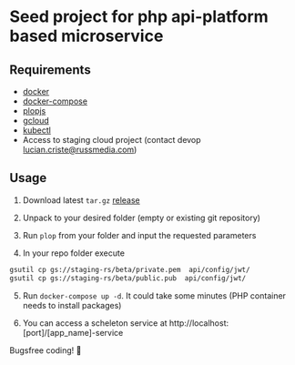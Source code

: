 
# Seed project for php api-platform based microservice

## Requirements
* [docker](https://docs.docker.com/install/)
* [docker-compose](https://docs.docker.com/compose/install/)
* [plopjs](https://github.com/plopjs/plop)
* [gcloud](https://cloud.google.com/sdk/docs/downloads-apt-get)
* [kubectl](https://cloud.google.com/kubernetes-engine/docs/quickstart#choosing_a_shell)
* Access to staging cloud project (contact devop lucian.criste@russmedia.com)

## Usage

1. Download latest `tar.gz` [release](https://github.com/russmedia-romania/microservice-seed/releases/latest)

2. Unpack to your desired folder (empty or existing git repository)

3. Run `plop` from your folder and input the requested parameters

4. In your repo folder execute 
```bash
gsutil cp gs://staging-rs/beta/private.pem  api/config/jwt/
gsutil cp gs://staging-rs/beta/public.pub  api/config/jwt/
```

5. Run `docker-compose up -d`. It could take some minutes (PHP container needs to install packages)

6. You can access a scheleton service at http://localhost:[port]/[app_name]-service

Bugsfree coding! :metal:


